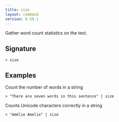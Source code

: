 ```yaml
---
title: size
layout: command
version: 0.59.1
---
```


Gather word count statistics on the text.

## Signature

```> size ```

## Examples

Count the number of words in a string
```shell
> "There are seven words in this sentence" | size
```

Counts Unicode characters correctly in a string
```shell
> "Amélie Amelie" | size
```
